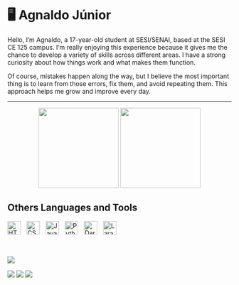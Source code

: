 # 🖥 Agnaldo Júnior

Hello, I’m Agnaldo, a 17-year-old student at SESI/SENAI, based at the SESI CE 125 campus. I’m really enjoying this experience because it gives me the chance to develop a variety of skills across different areas. I have a strong curiosity about how things work and what makes them function.

Of course, mistakes happen along the way, but I believe the most important thing is to learn from those errors, fix them, and avoid repeating them. This approach helps me grow and improve every day.

---

<div align="center">
  <img height="180em" src="https://github-readme-stats.vercel.app/api?username=AgnaldoScaion&show_icons=true&theme=dark&include_all_commits=true&count_private=true"/>
  <img height="180em" src="https://github-readme-stats.vercel.app/api/top-langs/?username=AgnaldoScaion&layout=compact&langs_count=8&theme=dark"/>
</div>
  

  ## Others Languages and Tools
<img 
    align="left" 
    alt="HTML"
    title="HTML" 
    width="30px" 
    style="padding-right: 10px;" 
    src="https://cdn.jsdelivr.net/gh/devicons/devicon@latest/icons/html5/html5-original.svg" 
/>
<img 
    align="left" 
    alt="CSS" 
    title="CSS"
    width="30px" 
    style="padding-right: 10px;" 
    src="https://cdn.jsdelivr.net/gh/devicons/devicon@latest/icons/css3/css3-original.svg" 
/>
<img 
    align="left" 
    alt="JavaScript" 
    title="JavaScript"
    width="30px" 
    style="padding-right: 10px;" 
    src="https://cdn.jsdelivr.net/gh/devicons/devicon@latest/icons/javascript/javascript-original.svg" 
/>
<img 
    align="left" 
    alt="Python" 
    title="Python"
    width="30px" 
    style="padding-right: 10px;" 
    src="https://cdn.jsdelivr.net/gh/devicons/devicon@latest/icons/python/python-original.svg" 
/>
<img 
    align="left" 
    alt="Dart" 
    title="Dart"
    width="30px" 
    style="padding-right: 10px;" 
    src="https://cdn.jsdelivr.net/gh/devicons/devicon/icons/dart/dart-original.svg" 
/>
<img 
    align="left" 
    alt="Laravel" 
    title="Laravel"
    width="30px" 
    style="padding-right: 10px;" 
    src="https://cdn.jsdelivr.net/gh/devicons/devicon@latest/icons/laravel/laravel-original.svg" 
/>

<br/>
<br/>

<!-- Visualizadores do perfil-->
<br><p align="left"><img src="https://komarev.com/ghpvc/?username=AgnaldoScaion&label=Profile%20views&color=0e75b6&style=flat" /></p> 

<div>
  <a href="[https://www.linkedin.com/in/AgnaldoScaion/](https://www.linkedin.com/in/agnaldo-j%C3%BAnior-81364934b/)" target="__blank"><img align="center" src="https://img.shields.io/badge/-LinkedIn-%230077B5?style=for-the-badge&logo=linkedin&logoColor=white"></a>
  <a href="https://instagram.com/guiism__" target="__blank"><img align="center" src="https://img.shields.io/badge/Instagram-E4405F?style=for-the-badge&logo=instagram&logoColor=white"></a>
  <a href="https://wa.me/5511983490572?text=Olá Agnaldo, vi seu perfil no GitHub." target="__blank"><img align="center" src="https://img.shields.io/badge/WhatsApp-25D366?style=for-the-badge&logo=whatsapp&logoColor=white"></a>
